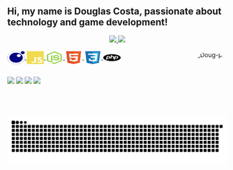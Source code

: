 ## Hi, my name is Douglas Costa, passionate about technology and game development!
<div align="center">
  <a href="https://github.com/k7doug">
  <img height="100em" src="https://spotify-github-profile.vercel.app/api/view.svg?uid=314kelkhwdeiegkzdlfsbvu7mmpy&redirect=true][https://spotify-github-profile.vercel.app/api/view.svg?uid=314kelkhwdeiegkzdlfsbvu7mmpy&cover_image=true&theme=natemoo-re&show_offline=true&bar_color=53b14f&bar_color_cover=true)">
  <img height="160em" src="https://lanyard.cnrad.dev/api/686489824546390026?borderRadius=5px&hideTimestamp=true&hideUser=true">
	  
</div>
<div style="display: inline_block"><br>
  <img align="center" alt="Doug-lua" height="30" width="40" src="https://raw.githubusercontent.com/devicons/devicon/master/icons/lua/lua-plain.svg" href="#">
  <img align="center" alt="Doug-Js" height="30" width="40" src="https://raw.githubusercontent.com/devicons/devicon/master/icons/javascript/javascript-plain.svg">
  <img align="center" alt="Doug-nodejs" height="30" width="40" src="https://raw.githubusercontent.com/devicons/devicon/master/icons/nodejs/nodejs-plain.svg">
  <img align="center" alt="Doug-HTML" height="30" width="40" src="https://raw.githubusercontent.com/devicons/devicon/master/icons/html5/html5-original.svg">
  <img align="center" alt="Doug-CSS" height="30" width="40" src="https://raw.githubusercontent.com/devicons/devicon/master/icons/css3/css3-original.svg">
  <img align="center" alt="Doug-php" height="30" width="40" src="https://raw.githubusercontent.com/devicons/devicon/master/icons/php/php-plain.svg">
  
  <img align="right" alt="Doug-pic" height="150" style="border-radius:50px;" src="https://cdn.discordapp.com/attachments/902229771717595226/945551094644342845/Webp.net-gifmaker_1.gif">
</div>
  
  ##
 
<div> 
  <a href="https://instagram.com/index.doug" target="_blank"><img src="https://img.shields.io/badge/-Instagram-%23E4405F?style=for-the-badge&logo=instagram&logoColor=white" target="_blank"></a>
<a href="https://www.twitch.tv/k7doug" target="_blank"><img src="https://img.shields.io/badge/Twitch-9146FF?style=for-the-badge&logo=twitch&logoColor=white" target="_blank"></a>
 <a href="https://discord.com/users/686489824546390026" target="_blank"><img src="https://img.shields.io/badge/Discord-7289DA?style=for-the-badge&logo=discord&logoColor=white" target="_blank"></a> 
  <a href = "mailto:douglas.codebr@gmail.com"><img src="https://img.shields.io/badge/-Gmail-%23333?style=for-the-badge&logo=gmail&logoColor=white" target="_blank"></a>
 
  ![Snake animation](https://github.com/k7doug/k7doug/blob/output/github-contribution-grid-snake.svg)
 
</div>
